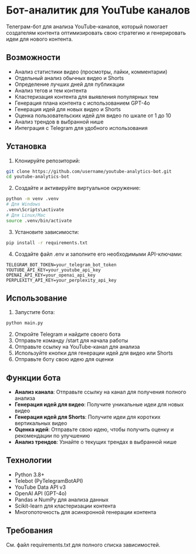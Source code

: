 # Бот-аналитик для YouTube каналов

Телеграм-бот для анализа YouTube-каналов, который помогает создателям контента оптимизировать свою стратегию и генерировать идеи для нового контента.

## Возможности

- Анализ статистики видео (просмотры, лайки, комментарии)
- Отдельный анализ обычных видео и Shorts
- Определение лучших дней для публикации
- Анализ тегов и тем контента
- Кластеризация контента для выявления популярных тем
- Генерация плана контента с использованием GPT-4o
- Генерация идей для новых видео и Shorts
- Оценка пользовательских идей для видео по шкале от 1 до 10
- Анализ трендов в выбранной нише
- Интеграция с Telegram для удобного использования

## Установка

1. Клонируйте репозиторий:
```bash
git clone https://github.com/username/youtube-analytics-bot.git
cd youtube-analytics-bot
```

2. Создайте и активируйте виртуальное окружение:
```bash
python -m venv .venv
# Для Windows
.venv\Scripts\activate
# Для Linux/Mac
source .venv/bin/activate
```

3. Установите зависимости:
```bash
pip install -r requirements.txt
```

4. Создайте файл .env и заполните его необходимыми API-ключами:
```
TELEGRAM_BOT_TOKEN=your_telegram_bot_token
YOUTUBE_API_KEY=your_youtube_api_key
OPENAI_API_KEY=your_openai_api_key
PERPLEXITY_API_KEY=your_perplexity_api_key
```

## Использование

1. Запустите бота:
```bash
python main.py
```

2. Откройте Telegram и найдите своего бота
3. Отправьте команду /start для начала работы
4. Отправьте ссылку на YouTube-канал для анализа
5. Используйте кнопки для генерации идей для видео или Shorts
6. Отправьте боту свою идею для оценки

## Функции бота

- **Анализ канала**: Отправьте ссылку на канал для получения полного анализа
- **Генерация идей для видео**: Получите уникальные идеи для новых видео
- **Генерация идей для Shorts**: Получите идеи для коротких вертикальных видео
- **Оценка идей**: Отправьте свою идею, чтобы получить оценку и рекомендации по улучшению
- **Анализ трендов**: Узнайте о текущих трендах в выбранной нише

## Технологии

- Python 3.8+
- Telebot (PyTelegramBotAPI)
- YouTube Data API v3
- OpenAI API (GPT-4o)
- Pandas и NumPy для анализа данных
- Scikit-learn для кластеризации контента
- Многопоточность для асинхронной генерации контента

## Требования

См. файл requirements.txt для полного списка зависимостей. 